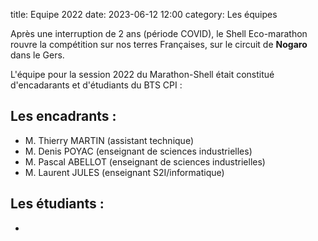 title: Equipe 2022
date: 2023-06-12 12:00
category: Les équipes

Après une interruption de 2 ans (période COVID), le Shell Eco-marathon rouvre la compétition sur nos terres Françaises,  sur le circuit de **Nogaro** dans le Gers.

L'équipe pour la session 2022 du Marathon-Shell était constitué d'encadarants et d'étudiants du BTS CPI :

## Les encadrants :
- M. Thierry MARTIN (assistant technique)
- M. Denis POYAC (enseignant de sciences industrielles)
- M. Pascal ABELLOT (enseignant de sciences industrielles)
- M. Laurent JULES  (enseignant S2I/informatique)

## Les étudiants :
- 


